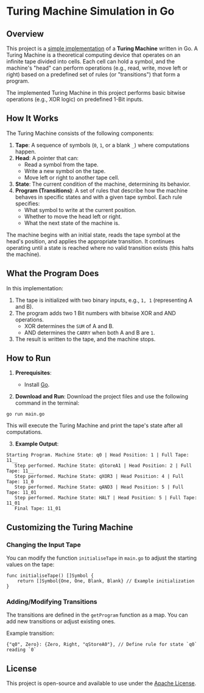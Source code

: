 # Turing Machine Simulation in Go

## Overview

This project is a [simple implementation](https://docs.google.com/presentation/d/1kqVvuND_x86zQncIrshWVPbwkekzEGP2Xe92l65_3KQ) of a **Turing Machine** written in Go. 
A Turing Machine is a theoretical computing device that operates on an infinite 
tape divided into cells. Each cell can hold a symbol, and the machine's "head" can 
perform operations (e.g., read, write, move left or right) based on a predefined 
set of rules (or "transitions") that form a program. 

The implemented Turing Machine in this project performs basic bitwise operations 
(e.g., XOR logic) on predefined 1-Bit inputs.

## How It Works

The Turing Machine consists of the following components:

1. **Tape**: A sequence of symbols (`0`, `1`, or a blank `_`) where computations happen.
2. **Head**: A pointer that can:
    - Read a symbol from the tape.
    - Write a new symbol on the tape.
    - Move left or right to another tape cell.
3. **State**: The current condition of the machine, determining its behavior.
4. **Program (Transitions)**: A set of rules that describe how the machine behaves in specific states and with a given tape symbol. Each rule specifies:
    - What symbol to write at the current position.
    - Whether to move the head left or right.
    - What the next state of the machine is.

The machine begins with an initial state, reads the tape symbol at the head's position, and applies the appropriate transition. It continues operating until a state is reached where no valid transition exists (this halts the machine).

## What the Program Does

In this implementation:
1. The tape is initialized with two binary inputs, e.g., `1, 1` (representing A and B).
2. The program adds two 1 Bit numbers with bitwise XOR and AND operations.
    - XOR determines the `SUM` of A and B.
    - AND determines the `CARRY` when both A and B are `1`.
3. The result is written to the tape, and the machine stops.

## How to Run

1. **Prerequisites**:
    - Install [Go](https://go.dev/dl/).

2. **Download and Run**:
   Download the project files and use the following command in the terminal:
```shell script
go run main.go
```
This will execute the Turing Machine and print the tape's state after all computations.

3. **Example Output**:
```
Starting Program. Machine State: q0 | Head Position: 1 | Full Tape: 11__
   Step performed. Machine State: qStoreA1 | Head Position: 2 | Full Tape: 11__
   Step performed. Machine State: qXOR3 | Head Position: 4 | Full Tape: 11_0
   Step performed. Machine State: qAND3 | Head Position: 5 | Full Tape: 11_01
   Step performed. Machine State: HALT | Head Position: 5 | Full Tape: 11_01
   Final Tape: 11_01
```

## Customizing the Turing Machine

### Changing the Input Tape
You can modify the function `initialiseTape` in `main.go` to adjust the starting values on the tape:
```textmate
func initialiseTape() []Symbol {
    return []Symbol{One, One, Blank, Blank} // Example initialization
}
```

### Adding/Modifying Transitions
The transitions are defined in the `getProgram` function as a map. You can add new transitions or adjust existing ones.

Example transition:
```textmate
{"q0", Zero}: {Zero, Right, "qStoreA0"}, // Define rule for state `q0` reading `0`
```

## License

This project is open-source and available to use under the [Apache License](LICENSE).